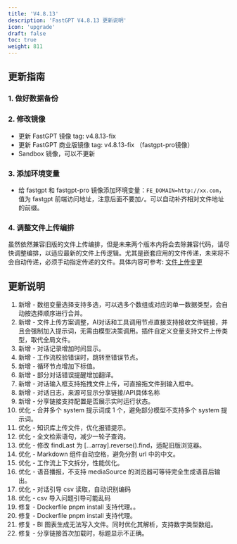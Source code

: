 ```yaml
---
title: 'V4.8.13'
description: 'FastGPT V4.8.13 更新说明'
icon: 'upgrade'
draft: false
toc: true
weight: 811
---
```


## 更新指南

### 1. 做好数据备份

### 2. 修改镜像

- 更新 FastGPT 镜像 tag: v4.8.13-fix
- 更新 FastGPT 商业版镜像 tag: v4.8.13-fix （fastgpt-pro镜像）
- Sandbox 镜像，可以不更新

### 3. 添加环境变量

- 给 fastgpt 和 fastgpt-pro 镜像添加环境变量：`FE_DOMAIN=http://xx.com`，值为 fastgpt 前端访问地址，注意后面不要加`/`。可以自动补齐相对文件地址的前缀。

### 4. 调整文件上传编排

虽然依然兼容旧版的文件上传编排，但是未来两个版本内将会去除兼容代码，请尽快调整编排，以适应最新的文件上传逻辑。尤其是嵌套应用的文件传递，未来将不会自动传递，必须手动指定传递的文件。具体内容可参考: [文件上传变更](/docs/guide/course/fileinput/#4813%E7%89%88%E6%9C%AC%E8%B5%B7%E5%85%B3%E4%BA%8E%E6%96%87%E4%BB%B6%E4%B8%8A%E4%BC%A0%E7%9A%84%E6%9B%B4%E6%96%B0)

## 更新说明

1. 新增 - 数组变量选择支持多选，可以选多个数组或对应的单一数据类型，会自动按选择顺序进行合并。
2. 新增 - 文件上传方案调整，AI对话和工具调用节点直接支持接收文件链接，并且会强制加入提示词，无需由模型决策调用。插件自定义变量支持文件上传类型，取代全局文件。 
3. 新增 - 对话记录增加时间显示。 
4. 新增 - 工作流校验错误时，跳转至错误节点。  
5. 新增 - 循环节点增加下标值。 
6. 新增 - 部分对话错误提醒增加翻译。 
7. 新增 - 对话输入框支持拖拽文件上传，可直接拖文件到输入框中。  
8. 新增 - 对话日志，来源可显示分享链接/API具体名称
9. 新增 - 分享链接支持配置是否展示实时运行状态。
10. 优化 - 合并多个 system 提示词成 1 个，避免部分模型不支持多个 system 提示词。  
11. 优化 - 知识库上传文件，优化报错提示。  
12. 优化 - 全文检索语句，减少一轮子查询。  
13. 优化 - 修改 findLast 为 [...array].reverse().find，适配旧版浏览器。  
14. 优化 - Markdown 组件自动空格，避免分割 url 中的中文。  
15. 优化 - 工作流上下文拆分，性能优化。 
16. 优化 - 语音播报，不支持 mediaSource 的浏览器可等待完全生成语音后输出。 
17. 优化 - 对话引导 csv 读取，自动识别编码
18. 优化 - csv 导入问题引导可能乱码
19. 修复 - Dockerfile pnpm install 支持代理。。
20. 修复 - Dockerfile pnpm install 支持代理。 
21. 修复 - BI 图表生成无法写入文件。同时优化其解析，支持数字类型数组。
22. 修复 - 分享链接首次加载时，标题显示不正确。 